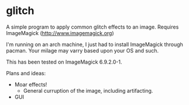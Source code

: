 # glitch
A simple program to apply common glitch effects to an image.
Requires ImageMagick (http://www.imagemagick.org)

I'm running on an arch machine, I just had to install ImageMagick through pacman. 
Your milage may varry based upon your OS and such.

This has been tested on ImageMagick 6.9.2.0-1.

Plans and ideas:
  - Moar effects!
      - General curruption of the image, including artifacting.
  - GUI
